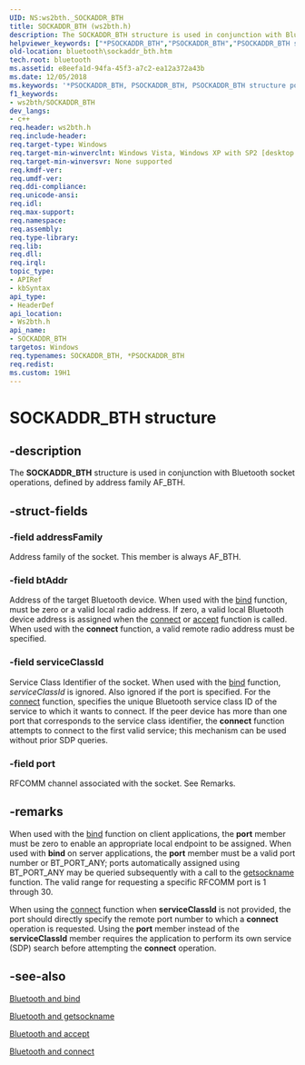 ```yaml
---
UID: NS:ws2bth._SOCKADDR_BTH
title: SOCKADDR_BTH (ws2bth.h)
description: The SOCKADDR_BTH structure is used in conjunction with Bluetooth socket operations, defined by address family AF_BTH.helpviewer_keywords: ["*PSOCKADDR_BTH","PSOCKADDR_BTH","PSOCKADDR_BTH structure pointer [Bluetooth]","SOCKADDR_BTH","SOCKADDR_BTH structure [Bluetooth]","_bth_sockaddr_bth","bluetooth.sockaddr_bth","ws2bth/PSOCKADDR_BTH","ws2bth/SOCKADDR_BTH"]
old-location: bluetooth\sockaddr_bth.htm
tech.root: bluetooth
ms.assetid: e8eefa1d-94fa-45f3-a7c2-ea12a372a43b
ms.date: 12/05/2018
ms.keywords: '*PSOCKADDR_BTH, PSOCKADDR_BTH, PSOCKADDR_BTH structure pointer [Bluetooth], SOCKADDR_BTH, SOCKADDR_BTH structure [Bluetooth], _bth_sockaddr_bth, bluetooth.sockaddr_bth, ws2bth/PSOCKADDR_BTH, ws2bth/SOCKADDR_BTH'
f1_keywords:
- ws2bth/SOCKADDR_BTH
dev_langs:
- c++
req.header: ws2bth.h
req.include-header: 
req.target-type: Windows
req.target-min-winverclnt: Windows Vista, Windows XP with SP2 [desktop apps only]
req.target-min-winversvr: None supported
req.kmdf-ver: 
req.umdf-ver: 
req.ddi-compliance: 
req.unicode-ansi: 
req.idl: 
req.max-support: 
req.namespace: 
req.assembly: 
req.type-library: 
req.lib: 
req.dll: 
req.irql: 
topic_type:
- APIRef
- kbSyntax
api_type:
- HeaderDef
api_location:
- Ws2bth.h
api_name:
- SOCKADDR_BTH
targetos: Windows
req.typenames: SOCKADDR_BTH, *PSOCKADDR_BTH
req.redist: 
ms.custom: 19H1
---
```


# SOCKADDR_BTH structure


## -description


The 
<b>SOCKADDR_BTH</b> structure is used in conjunction with Bluetooth socket operations, defined by address family AF_BTH.


## -struct-fields




### -field addressFamily

Address family of the socket. This member is always AF_BTH.


### -field btAddr

Address of the target Bluetooth device. When used with the 
<a href="https://docs.microsoft.com/windows/desktop/Bluetooth/bluetooth-and-bind">bind</a> function, must be zero or a valid local radio address. If zero, a valid local Bluetooth device address is assigned when the 
<a href="https://docs.microsoft.com/windows/desktop/Bluetooth/bluetooth-and-connect">connect</a> or 
<a href="https://docs.microsoft.com/windows/desktop/Bluetooth/bluetooth-and-accept">accept</a> function is called. When used with the <b>connect</b> function, a valid remote radio address must be specified.


### -field serviceClassId

Service Class Identifier of the socket. When used with the <a href="https://docs.microsoft.com/windows/desktop/Bluetooth/bluetooth-and-bind">bind</a> function, <i>serviceClassId</i> is ignored. Also ignored if the port is specified. For the <a href="https://docs.microsoft.com/windows/desktop/Bluetooth/bluetooth-and-connect">connect</a> function, specifies the unique Bluetooth service class ID of the service to which it wants to connect. If the peer device has more than one port that corresponds to the service class identifier, the <b>connect</b> function attempts to connect to the first valid service; this mechanism can be used without prior SDP queries.


### -field port

RFCOMM channel associated with the socket. See Remarks.


## -remarks



When used with the <a href="https://docs.microsoft.com/windows/desktop/Bluetooth/bluetooth-and-bind">bind</a> function on client applications, the <b>port</b> member must be zero to enable an appropriate local endpoint to be assigned. When used with <b>bind</b> on server applications, the <b>port</b> member must be a valid port number or BT_PORT_ANY; ports automatically assigned using BT_PORT_ANY may be queried subsequently with a call to the <a href="https://docs.microsoft.com/windows/desktop/Bluetooth/bluetooth-and-getsockname">getsockname</a> function. The valid range for requesting a specific RFCOMM port is 1 through 30.

When using the <a href="https://docs.microsoft.com/windows/desktop/Bluetooth/bluetooth-and-connect">connect</a> function when <b>serviceClassId</b> is not provided, the port should directly specify the remote port number to which a <b>connect</b> operation is requested. Using the <b>port</b> member instead of the <b>serviceClassId</b> member requires the application  to perform its own service (SDP) search before attempting the <b>connect</b> operation.




## -see-also




<a href="https://docs.microsoft.com/windows/desktop/Bluetooth/bluetooth-and-bind">Bluetooth
		  and bind</a>



<a href="https://docs.microsoft.com/windows/desktop/Bluetooth/bluetooth-and-getsockname">Bluetooth
		  and getsockname</a>



<a href="https://docs.microsoft.com/windows/desktop/Bluetooth/bluetooth-and-accept">Bluetooth and
		  accept</a>



<a href="https://docs.microsoft.com/windows/desktop/Bluetooth/bluetooth-and-connect">Bluetooth and
		  connect</a>
 

 

